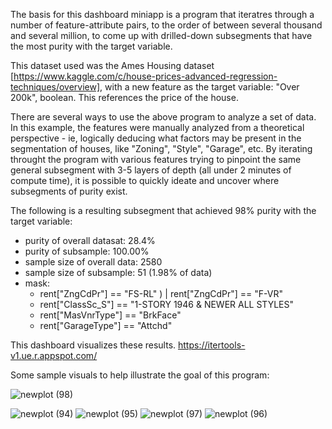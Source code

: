 The basis for this dashboard miniapp is a program that iteratres through a number of feature-attribute pairs, to the order of between several thousand and several million, to come up with drilled-down subsegments that have the most purity with the target variable.

This dataset used was the Ames Housing dataset [https://www.kaggle.com/c/house-prices-advanced-regression-techniques/overview], with a new feature as the target variable: "Over 200k", boolean. This references the price of the house.

There are several ways to use the above program to analyze a set of data. In this example, the features were manually analyzed from a theoretical perspective - ie, logically deducing what factors may be present in the segmentation of houses, like "Zoning", "Style", "Garage", etc. By iterating throught the program with various features trying to pinpoint the same general subsegment with 3-5 layers of depth (all under 2 minutes of compute time), it is possible to quickly ideate and uncover where subsegments of purity exist.

The following is a resulting subsegment that achieved 98% purity with the target variable:
- purity of overall datasat: 28.4%
- purity of subsample: 100.00%
- sample size of overall data: 2580
- sample size of subsample: 51 (1.98% of data)
- mask:
  -   rent["ZngCdPr"] == "FS-RL" ) | rent["ZngCdPr"] == "F-VR"
  -   rent["ClassSc_S"] == "1-STORY 1946 & NEWER ALL STYLES" 
  -   rent["MasVnrType"] == "BrkFace"
  -   rent["GarageType"] == "Attchd"

This dashboard visualizes these results. https://itertools-v1.ue.r.appspot.com/

Some sample visuals to help illustrate the goal of this program:

![newplot (98)](https://github.com/user-attachments/assets/675993d0-884e-4330-bc13-75068d735b7f)

![newplot (94)](https://github.com/user-attachments/assets/e4160ac8-0fe7-4118-b10c-c3ede8abb633)
![newplot (95)](https://github.com/user-attachments/assets/887758b7-f19c-4a41-912b-4b48728e51ac)
![newplot (97)](https://github.com/user-attachments/assets/974c17f6-9da0-4ad3-836e-ce1bfa265d10)
![newplot (96)](https://github.com/user-attachments/assets/13b6ed27-b7c3-436d-a1ff-509568ef752a)



